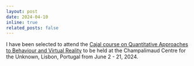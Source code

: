 ```yaml
---
layout: post
date: 2024-04-10
inline: true
related_posts: false
---
```


I have been selected to attend the [Cajal course on Quantitative Approaches to Behaviour and Virtual Reality](https://cajal-training.org/on-site/quantitative-approaches-to-behaviour-and-virtual-reality/) to be held at the Champalimaud Centre for the Unknown, Lisbon, Portugal from June 2 - 21, 2024. 